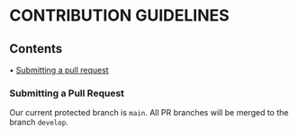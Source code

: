 # CONTRIBUTION GUIDELINES

## Contents
• [Submitting a pull request](#submitting-a-pull-request)

### Submitting a Pull Request
Our current protected branch is `main`. All PR branches will be merged to the branch `develop`. 
